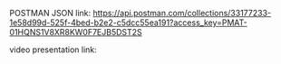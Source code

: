 POSTMAN JSON link:
https://api.postman.com/collections/33177233-1e58d99d-525f-4bed-b2e2-c5dcc55ea191?access_key=PMAT-01HQNS1V8XR8KW0F7EJB5DST2S

video presentation link:
